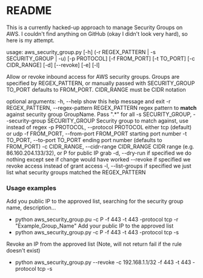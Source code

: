 # README #

This is a currently hacked-up approach to manage Security Groups on AWS. I couldn't find anything on GitHub (okay I didn't look very hard), so here is my attempt.

usage: aws_security_group.py [-h] (-r REGEX_PATTERN | -s SECURITY_GROUP | -u)
                             [-p PROTOCOL] [-f FROM_PORT] [-t TO_PORT]
                             [-c CIDR_RANGE] [-d] [--revoke] [-e] [-l]

Allow or revoke inbound access for AWS security groups. Groups are specified
by REGEX_PATTERN, or manually passed with SECURITY_GROUP TO_PORT defaults to
FROM_PORT. CIDR_RANGE must be CIDR notation

optional arguments:
  -h, --help            show this help message and exit
  -r REGEX_PATTERN, --regex-pattern REGEX_PATTERN
                        regex pattern to **match** against security group
                        GroupName. Pass ".*" for all
  -s SECURITY_GROUP, --security-group SECURITY_GROUP
                        Security group to match against, use instead of regex
  -p PROTOCOL, --protocol PROTOCOL
                        either tcp (default) or udp
  -f FROM_PORT, --from-port FROM_PORT
                        starting port number
  -t TO_PORT, --to-port TO_PORT
                        ending port number (defaults to FROM_PORT)
  -c CIDR_RANGE, --cidr-range CIDR_RANGE
                        CIDR range (e.g. 86.160.204.133/32), or P for public IP grab
  -d, --dry-run         if specified we do nothing except see if change would
                        have worked
  --revoke              if specified we revoke access instead of grant access
  -l, --list-groups     if specified we just list what security groups matched
                        the REGEX_PATTERN


### Usage examples ###
Add you public IP to the approved list, searching for the security group name, description...
- python aws_security_group.pu -c P -f 443 -t 443 -protocol tcp -r "Example_Group_Name"
Add your public IP to the approved list
- python aws_security_group.py -c P -f 443 -t 443 -protocol tcp -s <Security Group ID>

Revoke an IP from the approved list (Note, will not return fail if the rule doesn't exist)
- python aws_security_group.py --revoke -c 192.168.1.1/32 -f 443 -t 443 -protocol tcp -s <Security Group ID>
